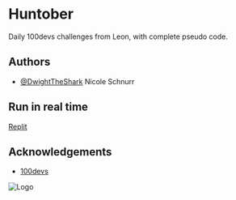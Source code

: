 
# Huntober
Daily 100devs challenges from Leon, with complete pseudo code.
## Authors

- [@DwightTheShark](https://www.github.com/DwightTheShark) Nicole Schnurr

 ## Run in real time
 [Replit](https://replit.com/@adoranicole/Hacktober)


## Acknowledgements

 - [100devs](https://leonnoel.com/100devs/)
 


![Logo](https://pbs.twimg.com/card_img/1577003735292661761/iaXeVQiQ?format=png&name=360x360)

